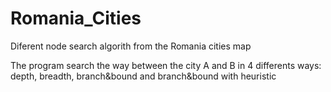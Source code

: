 # Romania_Cities
Diferent node search algorith from the Romania cities map

The program search the way between the city A and B in 4 differents ways: depth, breadth, branch&bound and branch&bound with heuristic
